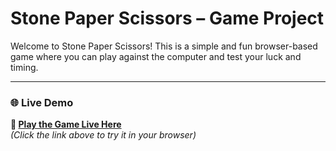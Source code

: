 # Stone Paper Scissors – Game Project

Welcome to Stone Paper Scissors!
This is a simple and fun browser-based game where you can play against the computer and test your luck and timing.

---

### 🌐 Live Demo

**🔗 [Play the Game Live Here](https://dev-amanydv.github.io/RockPaperScissor/)**  
*(Click the link above to try it in your browser)*
